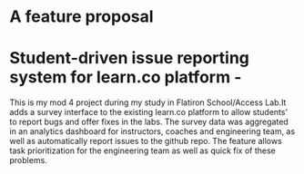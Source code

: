 # A feature proposal
# Student-driven issue reporting system for learn.co platform - 


This is my mod 4 project during my study in Flatiron School/Access Lab.It adds a survey interface to the existing learn.co platform to allow students' to report bugs and offer fixes in the labs. The survey data was aggregated in an analytics dashboard for instructors, coaches and engineering team, as well as automatically report issues to the github repo. The feature allows task prioritization for the engineering team as well as quick fix of these problems.
